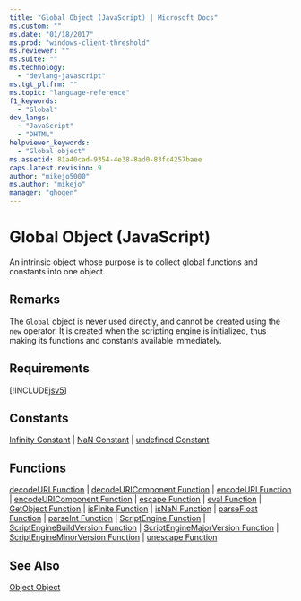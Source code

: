 ```yaml
---
title: "Global Object (JavaScript) | Microsoft Docs"
ms.custom: ""
ms.date: "01/18/2017"
ms.prod: "windows-client-threshold"
ms.reviewer: ""
ms.suite: ""
ms.technology: 
  - "devlang-javascript"
ms.tgt_pltfrm: ""
ms.topic: "language-reference"
f1_keywords: 
  - "Global"
dev_langs: 
  - "JavaScript"
  - "DHTML"
helpviewer_keywords: 
  - "Global object"
ms.assetid: 81a40cad-9354-4e38-8ad0-83fc4257baee
caps.latest.revision: 9
author: "mikejo5000"
ms.author: "mikejo"
manager: "ghogen"
---
```

# Global Object (JavaScript)
An intrinsic object whose purpose is to collect global functions and constants into one object.  
  
## Remarks  
 The `Global` object is never used directly, and cannot be created using the `new` operator. It is created when the scripting engine is initialized, thus making its functions and constants available immediately.  
  
## Requirements  
 [!INCLUDE[jsv5](../../javascript/reference/includes/jsv5-md.md)]  
  
## Constants  
 [Infinity Constant](../../javascript/reference/infinity-constant-javascript.md) &#124; [NaN Constant](../../javascript/reference/nan-constant-javascript.md) &#124; [undefined Constant](../../javascript/reference/undefined-constant-javascript.md)  
  
## Functions  
 [decodeURI Function](../../javascript/reference/decodeuri-function-javascript.md) &#124; [decodeURIComponent Function](../../javascript/reference/decodeuricomponent-function-javascript.md) &#124; [encodeURI Function](../../javascript/reference/encodeuri-function-javascript.md) &#124; [encodeURIComponent Function](../../javascript/reference/encodeuricomponent-function-javascript.md) &#124; [escape Function](../../javascript/reference/escape-function-javascript.md) &#124; [eval Function](../../javascript/reference/eval-function-javascript.md) &#124; [GetObject Function](../../javascript/reference/getobject-function-javascript.md) &#124; [isFinite Function](../../javascript/reference/isfinite-function-javascript.md) &#124; [isNaN Function](../../javascript/reference/isnan-function-javascript.md) &#124; [parseFloat Function](../../javascript/reference/parsefloat-function-javascript.md) &#124; [parseInt Function](../../javascript/reference/parseint-function-javascript.md) &#124; [ScriptEngine Function](../../javascript/reference/scriptengine-function-javascript.md) &#124; [ScriptEngineBuildVersion Function](../../javascript/reference/scriptenginebuildversion-function-javascript.md) &#124; [ScriptEngineMajorVersion Function](../../javascript/reference/scriptenginemajorversion-function-javascript.md) &#124; [ScriptEngineMinorVersion Function](../../javascript/reference/scriptengineminorversion-function-javascript.md) &#124; [unescape Function](../../javascript/reference/unescape-function-javascript.md)  
  
## See Also  
 [Object Object](../../javascript/reference/object-object-javascript.md)